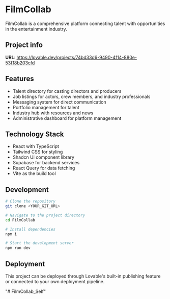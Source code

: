 # FilmCollab

FilmCollab is a comprehensive platform connecting talent with opportunities in the entertainment industry.

## Project info

**URL**: https://lovable.dev/projects/74bd33d6-9490-4f14-880e-53f18b203cfd

## Features

- Talent directory for casting directors and producers
- Job listings for actors, crew members, and industry professionals
- Messaging system for direct communication
- Portfolio management for talent
- Industry hub with resources and news
- Administrative dashboard for platform management

## Technology Stack

- React with TypeScript
- Tailwind CSS for styling
- Shadcn UI component library
- Supabase for backend services
- React Query for data fetching
- Vite as the build tool

## Development

```sh
# Clone the repository
git clone <YOUR_GIT_URL>

# Navigate to the project directory
cd FilmCollab

# Install dependencies
npm i

# Start the development server
npm run dev
```

## Deployment

This project can be deployed through Lovable's built-in publishing feature or connected to your own deployment pipeline.

"# FilmCollab_Self"
